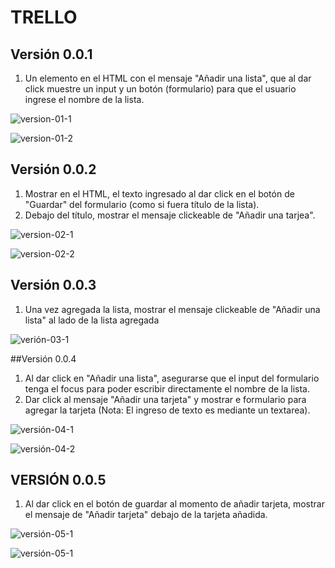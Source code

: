 TRELLO
======

## Versión 0.0.1

1. Un elemento en el HTML con el mensaje "Añadir una lista", que al dar click muestre un input y un botón (formulario) para que el usuario ingrese el nombre de la lista.

![version-01-1](http://3.1m.yt/8z2zoAK.png)

![version-01-2](http://4.1m.yt/sMk7fDn.png)

##  Versión 0.0.2

1. Mostrar en el HTML, el texto ingresado al dar click en el botón de "Guardar" del formulario (como si fuera título de la lista).
2.  Debajo del título, mostrar el mensaje clickeable de "Añadir una tarjea".

![version-02-1](http://2.1m.yt/cfaysND.png)

![version-02-2](http://1.1m.yt/bNbucw1.png)

## Versión 0.0.3

1. Una vez agregada la lista, mostrar el mensaje clickeable de "Añadir una lista" al lado de la lista agregada

![verión-03-1](http://1.1m.yt/SnieoDC.png)


##Versión 0.0.4 
 
 1.  Al dar click en "Añadir una lista", asegurarse que el input del formulario tenga el focus para poder escribir directamente el nombre de la lista.
 2.  Dar click al mensaje "Añadir una tarjeta" y mostrar e formulario para agregar la tarjeta (Nota: El ingreso de texto es mediante un textarea).
 
![versión-04-1](http://1.1m.yt/a6sS7KZ.png)

![versión-04-2](http://3.1m.yt/E5u0T3b.png)


## VERSIÓN 0.0.5

1. Al dar click en el botón de guardar al momento de añadir tarjeta, mostrar el mensaje de "Añadir tarjeta" debajo de la tarjeta añadida.

![versión-05-1](http://4.1m.yt/5MjO9GN.png)

![versión-05-1](http://2.1m.yt/CMRMkge.png)


